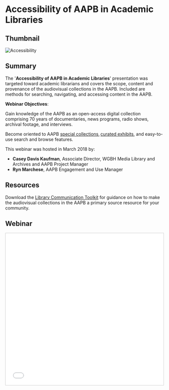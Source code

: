# Accessibility of AAPB in Academic Libraries

## Thumbnail

![Accessibility](https://s3.amazonaws.com/americanarchive.org/featured/Tile_Magenta.png "Accessibility")

## Summary

The '**Accessibility of AAPB in Academic Libraries**' presentation was targeted toward academic librarians and covers the scope, content and provenance of the audiovisual collections in the AAPB. Included are methods for searching, navigating, and accessing content in the AAPB.

**Webinar Objectives**:

Gain knowledge of the AAPB as an open-access digital collection comprising 70 years of documentaries, news programs, radio shows, archival footage, and interviews.

Become oriented to AAPB [special collections](/special_collections), [curated exhibits](/exhibits), and easy-to-use search and browse features.


This webinar was hosted in March 2018 by:

* **Casey Davis Kaufman**, Associate Director, WGBH Media Library and Archives and AAPB Project Manager
* **Ryn Marchese**, AAPB Engagement and Use Manager

## Resources

Download the [Library Communication Toolkit](https://s3.amazonaws.com/americanarchive.org/downloadable_resources/AAPB_LibraryCommunicationsKit.pdf) for guidance on how to make the audiovisual collections in the AAPB a primary source resource for your community.

## Webinar

<iframe src="//www.slideshare.net/slideshow/embed_code/key/zfRFSQfMamPjft" width="595" height="485" frameborder="0" marginwidth="0" marginheight="0" scrolling="no" style="border:1px solid #CCC; border-width:1px; margin-bottom:5px; max-width: 100%;" allowfullscreen> </iframe>